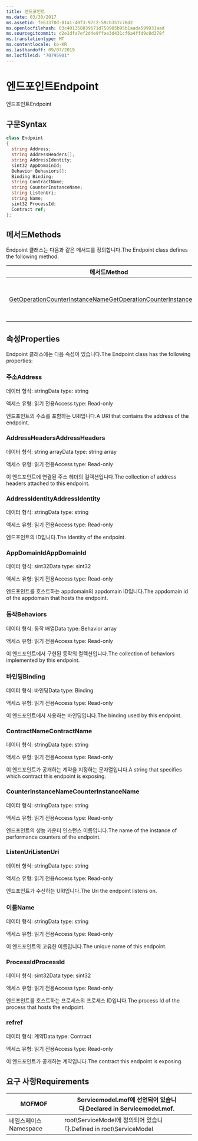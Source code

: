 ```yaml
---
title: 엔드포인트
ms.date: 03/30/2017
ms.assetid: fe63370d-81a1-40f3-97c2-59cb357c78d2
ms.openlocfilehash: 03c401358839671d750985b95b1aada599931aad
ms.sourcegitcommit: d2e1dfa7ef2d4e9ffae3d431cf6a4ffd9c8d378f
ms.translationtype: MT
ms.contentlocale: ko-KR
ms.lasthandoff: 09/07/2019
ms.locfileid: "70795901"
---
```

# <a name="endpoint"></a><span data-ttu-id="b4e12-102">엔드포인트</span><span class="sxs-lookup"><span data-stu-id="b4e12-102">Endpoint</span></span>
<span data-ttu-id="b4e12-103">엔드포인트</span><span class="sxs-lookup"><span data-stu-id="b4e12-103">Endpoint</span></span>  
  
## <a name="syntax"></a><span data-ttu-id="b4e12-104">구문</span><span class="sxs-lookup"><span data-stu-id="b4e12-104">Syntax</span></span>  
  
```csharp
class Endpoint  
{  
  string Address;  
  string AddressHeaders[];  
  string AddressIdentity;  
  sint32 AppDomainId;  
  Behavior Behaviors[];  
  Binding Binding;  
  string ContractName;  
  string CounterInstanceName;  
  string ListenUri;  
  string Name;  
  sint32 ProcessId;  
  Contract ref;  
};  
```  
  
## <a name="methods"></a><span data-ttu-id="b4e12-105">메서드</span><span class="sxs-lookup"><span data-stu-id="b4e12-105">Methods</span></span>  
 <span data-ttu-id="b4e12-106">Endpoint 클래스는 다음과 같은 메서드를 정의합니다.</span><span class="sxs-lookup"><span data-stu-id="b4e12-106">The Endpoint class defines the following method.</span></span>  
  
|<span data-ttu-id="b4e12-107">메서드</span><span class="sxs-lookup"><span data-stu-id="b4e12-107">Method</span></span>|<span data-ttu-id="b4e12-108">Description</span><span class="sxs-lookup"><span data-stu-id="b4e12-108">Description</span></span>|  
|------------|-----------------|  
|[<span data-ttu-id="b4e12-109">GetOperationCounterInstanceName</span><span class="sxs-lookup"><span data-stu-id="b4e12-109">GetOperationCounterInstanceName</span></span>](getoperationcounterinstancename.md)|<span data-ttu-id="b4e12-110">작업 성능 카운터 인스턴스 이름을 검색합니다.</span><span class="sxs-lookup"><span data-stu-id="b4e12-110">Retrieves the operation performance counter instance name</span></span>|  
  
## <a name="properties"></a><span data-ttu-id="b4e12-111">속성</span><span class="sxs-lookup"><span data-stu-id="b4e12-111">Properties</span></span>  
 <span data-ttu-id="b4e12-112">Endpoint 클래스에는 다음 속성이 있습니다.</span><span class="sxs-lookup"><span data-stu-id="b4e12-112">The Endpoint class has the following properties:</span></span>  
  
### <a name="address"></a><span data-ttu-id="b4e12-113">주소</span><span class="sxs-lookup"><span data-stu-id="b4e12-113">Address</span></span>  
 <span data-ttu-id="b4e12-114">데이터 형식: string</span><span class="sxs-lookup"><span data-stu-id="b4e12-114">Data type: string</span></span>  
  
 <span data-ttu-id="b4e12-115">액세스 유형: 읽기 전용</span><span class="sxs-lookup"><span data-stu-id="b4e12-115">Access type: Read-only</span></span>  
  
 <span data-ttu-id="b4e12-116">엔드포인트의 주소를 포함하는 URI입니다.</span><span class="sxs-lookup"><span data-stu-id="b4e12-116">A URI that contains the address of the endpoint.</span></span>  
  
### <a name="addressheaders"></a><span data-ttu-id="b4e12-117">AddressHeaders</span><span class="sxs-lookup"><span data-stu-id="b4e12-117">AddressHeaders</span></span>  
 <span data-ttu-id="b4e12-118">데이터 형식: string array</span><span class="sxs-lookup"><span data-stu-id="b4e12-118">Data type: string array</span></span>  
  
 <span data-ttu-id="b4e12-119">액세스 유형: 읽기 전용</span><span class="sxs-lookup"><span data-stu-id="b4e12-119">Access type: Read-only</span></span>  
  
 <span data-ttu-id="b4e12-120">이 엔드포인트에 연결된 주소 헤더의 컬렉션입니다.</span><span class="sxs-lookup"><span data-stu-id="b4e12-120">The collection of address headers attached to this endpoint.</span></span>  
  
### <a name="addressidentity"></a><span data-ttu-id="b4e12-121">AddressIdentity</span><span class="sxs-lookup"><span data-stu-id="b4e12-121">AddressIdentity</span></span>  
 <span data-ttu-id="b4e12-122">데이터 형식: string</span><span class="sxs-lookup"><span data-stu-id="b4e12-122">Data type: string</span></span>  
  
 <span data-ttu-id="b4e12-123">액세스 유형: 읽기 전용</span><span class="sxs-lookup"><span data-stu-id="b4e12-123">Access type: Read-only</span></span>  
  
 <span data-ttu-id="b4e12-124">엔드포인트의 ID입니다.</span><span class="sxs-lookup"><span data-stu-id="b4e12-124">The identity of the endpoint.</span></span>  
  
### <a name="appdomainid"></a><span data-ttu-id="b4e12-125">AppDomainId</span><span class="sxs-lookup"><span data-stu-id="b4e12-125">AppDomainId</span></span>  
 <span data-ttu-id="b4e12-126">데이터 형식: sint32</span><span class="sxs-lookup"><span data-stu-id="b4e12-126">Data type: sint32</span></span>  
  
 <span data-ttu-id="b4e12-127">액세스 유형: 읽기 전용</span><span class="sxs-lookup"><span data-stu-id="b4e12-127">Access type: Read-only</span></span>  
  
 <span data-ttu-id="b4e12-128">엔드포인트를 호스트하는 appdomain의 appdomain ID입니다.</span><span class="sxs-lookup"><span data-stu-id="b4e12-128">The appdomain id of the appdomain that hosts the endpoint.</span></span>  
  
### <a name="behaviors"></a><span data-ttu-id="b4e12-129">동작</span><span class="sxs-lookup"><span data-stu-id="b4e12-129">Behaviors</span></span>  
 <span data-ttu-id="b4e12-130">데이터 형식: 동작 배열</span><span class="sxs-lookup"><span data-stu-id="b4e12-130">Data type: Behavior array</span></span>  
  
 <span data-ttu-id="b4e12-131">액세스 유형: 읽기 전용</span><span class="sxs-lookup"><span data-stu-id="b4e12-131">Access type: Read-only</span></span>  
  
 <span data-ttu-id="b4e12-132">이 엔드포인트에서 구현된 동작의 컬렉션입니다.</span><span class="sxs-lookup"><span data-stu-id="b4e12-132">The collection of behaviors implemented by this endpoint.</span></span>  
  
### <a name="binding"></a><span data-ttu-id="b4e12-133">바인딩</span><span class="sxs-lookup"><span data-stu-id="b4e12-133">Binding</span></span>  
 <span data-ttu-id="b4e12-134">데이터 형식: 바인딩</span><span class="sxs-lookup"><span data-stu-id="b4e12-134">Data type: Binding</span></span>  
  
 <span data-ttu-id="b4e12-135">액세스 유형: 읽기 전용</span><span class="sxs-lookup"><span data-stu-id="b4e12-135">Access type: Read-only</span></span>  
  
 <span data-ttu-id="b4e12-136">이 엔드포인트에서 사용하는 바인딩입니다.</span><span class="sxs-lookup"><span data-stu-id="b4e12-136">The binding used by this endpoint.</span></span>  
  
### <a name="contractname"></a><span data-ttu-id="b4e12-137">ContractName</span><span class="sxs-lookup"><span data-stu-id="b4e12-137">ContractName</span></span>  
 <span data-ttu-id="b4e12-138">데이터 형식: string</span><span class="sxs-lookup"><span data-stu-id="b4e12-138">Data type: string</span></span>  
  
 <span data-ttu-id="b4e12-139">액세스 유형: 읽기 전용</span><span class="sxs-lookup"><span data-stu-id="b4e12-139">Access type: Read-only</span></span>  
  
 <span data-ttu-id="b4e12-140">이 엔드포인트가 공개하는 계약을 지정하는 문자열입니다.</span><span class="sxs-lookup"><span data-stu-id="b4e12-140">A string that specifies which contract this endpoint is exposing.</span></span>  
  
### <a name="counterinstancename"></a><span data-ttu-id="b4e12-141">CounterInstanceName</span><span class="sxs-lookup"><span data-stu-id="b4e12-141">CounterInstanceName</span></span>  
 <span data-ttu-id="b4e12-142">데이터 형식: string</span><span class="sxs-lookup"><span data-stu-id="b4e12-142">Data type: string</span></span>  
  
 <span data-ttu-id="b4e12-143">액세스 유형: 읽기 전용</span><span class="sxs-lookup"><span data-stu-id="b4e12-143">Access type: Read-only</span></span>  
  
 <span data-ttu-id="b4e12-144">엔드포인트의 성능 카운터 인스턴스 이름입니다.</span><span class="sxs-lookup"><span data-stu-id="b4e12-144">The name of the instance of performance counters of the endpoint.</span></span>  
  
### <a name="listenuri"></a><span data-ttu-id="b4e12-145">ListenUri</span><span class="sxs-lookup"><span data-stu-id="b4e12-145">ListenUri</span></span>  
 <span data-ttu-id="b4e12-146">데이터 형식: string</span><span class="sxs-lookup"><span data-stu-id="b4e12-146">Data type: string</span></span>  
  
 <span data-ttu-id="b4e12-147">액세스 유형: 읽기 전용</span><span class="sxs-lookup"><span data-stu-id="b4e12-147">Access type: Read-only</span></span>  
  
 <span data-ttu-id="b4e12-148">엔드포인트가 수신하는 URI입니다.</span><span class="sxs-lookup"><span data-stu-id="b4e12-148">The Uri the endpoint listens on.</span></span>  
  
### <a name="name"></a><span data-ttu-id="b4e12-149">이름</span><span class="sxs-lookup"><span data-stu-id="b4e12-149">Name</span></span>  
 <span data-ttu-id="b4e12-150">데이터 형식: string</span><span class="sxs-lookup"><span data-stu-id="b4e12-150">Data type: string</span></span>  
  
 <span data-ttu-id="b4e12-151">액세스 유형: 읽기 전용</span><span class="sxs-lookup"><span data-stu-id="b4e12-151">Access type: Read-only</span></span>  
  
 <span data-ttu-id="b4e12-152">이 엔드포인트의 고유한 이름입니다.</span><span class="sxs-lookup"><span data-stu-id="b4e12-152">The unique name of this endpoint.</span></span>  
  
### <a name="processid"></a><span data-ttu-id="b4e12-153">ProcessId</span><span class="sxs-lookup"><span data-stu-id="b4e12-153">ProcessId</span></span>  
 <span data-ttu-id="b4e12-154">데이터 형식: sint32</span><span class="sxs-lookup"><span data-stu-id="b4e12-154">Data type: sint32</span></span>  
  
 <span data-ttu-id="b4e12-155">액세스 유형: 읽기 전용</span><span class="sxs-lookup"><span data-stu-id="b4e12-155">Access type: Read-only</span></span>  
  
 <span data-ttu-id="b4e12-156">엔드포인트를 호스트하는 프로세스의 프로세스 ID입니다.</span><span class="sxs-lookup"><span data-stu-id="b4e12-156">The process Id of the process that hosts the endpoint.</span></span>  
  
### <a name="ref"></a><span data-ttu-id="b4e12-157">ref</span><span class="sxs-lookup"><span data-stu-id="b4e12-157">ref</span></span>  
 <span data-ttu-id="b4e12-158">데이터 형식: 계약</span><span class="sxs-lookup"><span data-stu-id="b4e12-158">Data type: Contract</span></span>  
  
 <span data-ttu-id="b4e12-159">액세스 유형: 읽기 전용</span><span class="sxs-lookup"><span data-stu-id="b4e12-159">Access type: Read-only</span></span>  
  
 <span data-ttu-id="b4e12-160">이 엔드포인트가 공개하는 계약입니다.</span><span class="sxs-lookup"><span data-stu-id="b4e12-160">The contract this endpoint is exposing.</span></span>  
  
## <a name="requirements"></a><span data-ttu-id="b4e12-161">요구 사항</span><span class="sxs-lookup"><span data-stu-id="b4e12-161">Requirements</span></span>  
  
|<span data-ttu-id="b4e12-162">MOF</span><span class="sxs-lookup"><span data-stu-id="b4e12-162">MOF</span></span>|<span data-ttu-id="b4e12-163">Servicemodel.mof에 선언되어 있습니다.</span><span class="sxs-lookup"><span data-stu-id="b4e12-163">Declared in Servicemodel.mof.</span></span>|  
|---------|-----------------------------------|  
|<span data-ttu-id="b4e12-164">네임스페이스</span><span class="sxs-lookup"><span data-stu-id="b4e12-164">Namespace</span></span>|<span data-ttu-id="b4e12-165">root\ServiceModel에 정의되어 있습니다.</span><span class="sxs-lookup"><span data-stu-id="b4e12-165">Defined in root\ServiceModel</span></span>|
